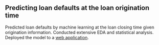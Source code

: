 ## Predicting loan defaults at the loan origination time

Predicted loan defaults by machine learning at the loan closing time given
origination information. Conducted extensive EDA and statistical analysis.
Deployed the model to a [web application](https://rui0818-seas6401-loan-app-jymeg5.streamlit.app/).